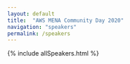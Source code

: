 ```yaml
---
layout: default
title:  "AWS MENA Community Day 2020"
navigation: "speakers"
permalink: /speakers
---
```


{% include allSpeakers.html %}
